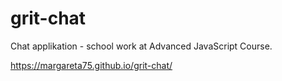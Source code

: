 # grit-chat

Chat applikation - school work at Advanced JavaScript Course.

https://margareta75.github.io/grit-chat/
